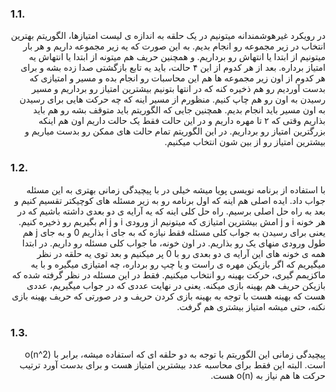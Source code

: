 ### 1.1.

<p dir="rtl">
در رویکرد غیرهوشمندانه میتونیم در یک حلقه به اندازه ی لیست امتیازها، الگوریتم بهترین انتخاب در زیر مجموعه رو انجام بدیم. به این صورت که یه زیر مجموعه داریم و هر بار میتونیم از ابتدا یا انتهاش رو برداریم. و همچنین حریف هم میتونه از ابتدا یا انتهاش یه امتیاز برداره. بعد از هر کدوم از این ۴ حالت، باید یه تابع بازگشتی صدا زده بشه و برای هر کدوم از اون زیر مجموعه ها هم این محاسبات رو انجام بده و مسیر و امتیازی که بدست آوردیم رو هم ذخیره کنه که در انتها بتونیم بیشترین امتیاز رو برداریم و مسیر رسیدن به اون رو هم چاپ کنیم. منظورم از مسیر اینه که چه حرکت هایی برای رسیدن به اون مسیر باید انجام بدیم.
همچنین جایی که الگوریتم باید متوقف بشه رو هم باید بذاریم وقتی که ۲ تا مهره داریم و در این حالت فقط یک حالت داریم اون هم اینکه بزرگترین امتیاز رو برداریم.
در این الگوریتم تمام حالت های ممکن رو بدست میاریم و بیشترین امتیاز رو از بین شون انتخاب میکنیم.
</p>

### 1.2.

<p dir="rtl">
با استفاده از برنامه نویسی پویا میشه خیلی در با پیچیدگی زمانی بهتری به این مسئله جواب داد. ایده اصلی هم اینه که اول برنامه رو به زیر مسئله های کوچیکتر تقسیم کنیم و بعد به راه حل اصلی برسیم. راه حل کلی اینه که یه آرایه ی دو بعدی داشته باشیم که در هر خونه i و j امش بیشترین امتیازی که میتونیم از ورودی i و j ام بگیریم رو ذخیره کنیم. یعنی برای رسیدن به جواب کلی مسئله فقط نیازه که به جای i بذاریم 0 و به جای j هم طول ورودی منهای یک رو بذاریم. در اون خونه، ما جواب کلی مسئله رو داریم.  در ابتدا همه ی خونه های این آرایه ی دو بعدی رو با 0 پر میکنیم و بعد توی یه حلقه در نظر میگیریم که اگر بازیکن مهره ی راست و یا چپ رو برداره، چه امتیازی میگیره و با یه ماکزیمم گیری، حرکت بهینه رو انتخاب میکنیم. فقط در این مسئله در نظر گرفته شده که بازیکن حریف هم بهینه بازی میکنه. یعنی در نهایت عددی که در جواب میگیریم، عددی هست که بهینه هست با توجه به بهینه بازی کردن حریف و در صورتی که حریف بهینه بازی نکنه، حتی میشه امتیاز بیشتری هم گرفت.
</p>


### 1.3.
<p dir="rtl">
پیچیدگی زمانی این الگوریتم با توجه به دو حلقه ای که استفاده میشه، برابر با o(n^2) است. البته این فقط برای محاسبه عدد بیشترین امتیاز هست و برای بدست آورد ترتیب حرکت ها هم نیاز به o(n) هست.
</p>

